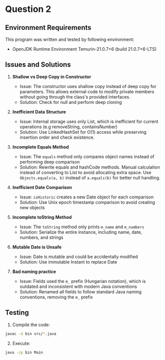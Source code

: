 # Question 2

## Environment Requirements

This program was written and tested by following environment:

- OpenJDK Runtime Environment Temurin-21.0.7+6 (build 21.0.7+6-LTS)

## Issues and Solutions

1. **Shallow vs Deep Copy in Constructor**

   - Issue: The constructor uses shallow copy instead of deep copy for parameters. This allows external code to modify private members without going through the class's provided interfaces.
   - Solution: Check for null and perform deep cloning

2. **Inefficient Data Structure**

   - Issue: Internal storage uses only List, which is inefficient for current operations (e.g removeString, containsNumber)
   - Solution: Use LinkedHashSet for O(1) access while preserving insertion order and check existence.

3. **Incomplete Equals Method**

   - Issue: The `equals` method only compares object names instead of performing deep comparison
   - Solution: Rewrite equals and hashCode methods. Manual calculation instead of converting to List to avoid allocating extra space. Use `Objects.equals(a, b)` instead of `a.equals(b)` for better null handling.

4. **Inefficient Date Comparison**

   - Issue: `isHistoric` creates a new Date object for each comparison
   - Solution: Use Unix epoch timestamp comparison to avoid creating new objects

5. **Incomplete toString Method**

   - Issue: The `toString` method only prints `m_name` and `m_numbers`
   - Solution: Serialize the entire instance, including name, date, numbers, and strings

6. **Mutable Date is Unsafe**

   - Issue: Date is mutable and could be accidentally modified
   - Solution: Use immutable Instant to replace Date

7. **Bad naming practice**

   - Issue: Fields used the `m_` prefix (Hungarian notation), which is outdated and inconsistent with modern Java conventions
   - Solution: Renamed all fields to follow standard Java naming conventions, removing the `m_` prefix

## Testing

1. Compile the code:

```bash
javac -d bin src/*.java
```

2. Execute:

```bash
java -cp bin Main
```

